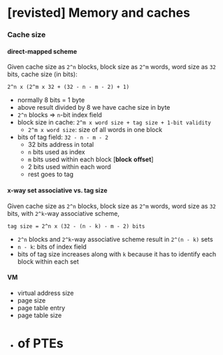 [revisted] Memory and caches
===

### Cache size

#### direct-mapped scheme

Given cache size as `2^n` blocks, block size as `2^m` words, word size as `32` bits, cache size (in bits):

	2^n x (2^m x 32 + (32 - n - m - 2) + 1)

- normally 8 bits = 1 byte
- above result divided by 8 we have cache size in byte
- `2^n` blocks => `n`-bit index field
- block size in cache: `2^m x word size + tag size + 1-bit validity`
	- `2^m x word size`: size of all words in one block
- bits of tag field: `32 - n - m - 2`
	- 32 bits address in total
	- `n` bits used as index
	- `m` bits used within each block [**block** **offset**]
	- 2 bits used within each word
	- rest goes to tag

#### x-way set associative vs. tag size

Given cache size as `2^n` blocks, block size as `2^m` words, word size as `32` bits, with `2^k`-way associative scheme, 

	tag size = 2^n x (32 - (n - k) - m - 2) bits

- `2^n` blocks and `2^k`-way associative scheme result in `2^(n - k)` sets
- `n - k`: bits of index field
- bits of tag size increases along with `k` because it has to identify each block within each set

#### VM

- virtual address size
- page size
- page table entry
- page table size
- # of PTEs